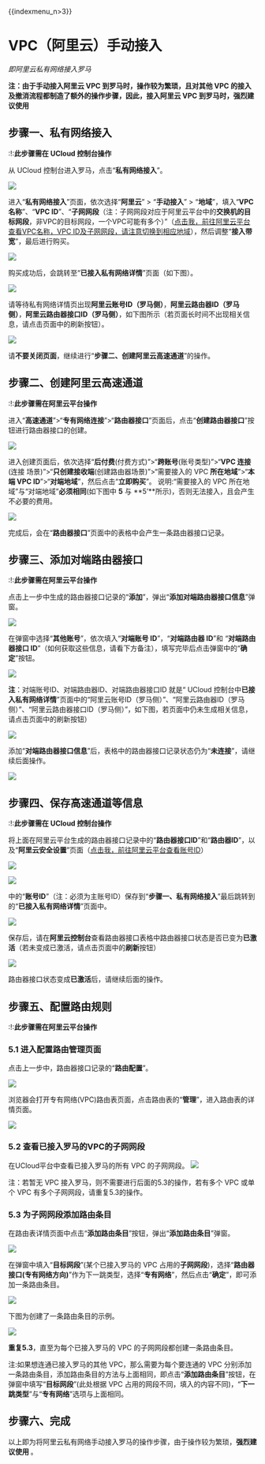 {{indexmenu_n>3}}

# VPC（阿里云）手动接入

*即阿里云私有网络接入罗马*

**注：由于手动接入阿里云 VPC 到罗马时，操作较为繁琐，且对其他 VPC 的接入及撤消流程都制造了额外的操作步骤，因此，接入阿里云 VPC
到罗马时，强烈建议使用 [](/network/roma/operation/ali_auto_access)**

## 步骤一、私有网络接入

:\!:**<span class="underline">此步骤需在 UCloud 控制台操作</span>**

从 UCloud 控制台进入罗马，点击“**私有网络接入**”。

![](/images/operation/私有网络接入.png)

进入“**私有网络接入**”页面，依次选择“**阿里云**” \> “**手动接入**” \>
“**地域**”，填入“**VPC名称**”、“**VPC
ID**”、“**子网网段**（注：子网网段对应于阿里云平台中的**交换机的目标网段**，非VPC的目标网段，一个VPC可能有多个）”（[点击我，前往阿里云平台查看VPC名称，VPC
ID及子网网段，请注意切换到相应地域](https://vpc.console.aliyun.com)），然后调整“**接入带宽**”，最后进行购买。

![](/images/operation/ali_manual_access/step11.png)

购买成功后，会跳转至“**已接入私有网络详情**”页面（如下图）。

![](/images/operation/ali_manual_access/step12.png)

请等待私有网络详情页出现**阿里云账号ID（罗马侧）**，**阿里云路由器ID（罗马侧）**，**阿里云路由器接口ID（罗马侧）**，如下图所示（若页面长时间不出现相关信息，请点击页面中的刷新按钮）。

![](/images/operation/ali_manual_access/step15.png)

请**不要关闭页面**，继续进行“**步骤二、创建阿里云高速通道**”的操作。

## 步骤二、创建阿里云高速通道

:\!:**<span class="underline">此步骤需在阿里云平台操作</span>**

进入“**高速通道**”\>“**专有网络连接**”\>“**路由器接口**”页面后，点击“**创建路由器接口**”按钮进行路由器接口的创建。

![](/images/operation/ali_manual_access/step1.png)

进入创建页面后，依次选择“**后付费**(付费方式)”\>“**跨账号**(账号类型)”\>“**VPC 连接**(连接
场景)”\>“**只创建接收端**(创建路由器场景)”\>“需要接入的 VPC **所在地域**”\>“**本端
VPC ID**”\>“**对端地域**”，然后点击“**立即购买**”。 说明:“需要接入的 VPC
所在地域”与“对端地域”**必须相同**(如下图中 **5** 与
**5’**所示)，否则无法接入，且会产生不必要的费用。

![](/images/operation/ali_manual_access/step2.png)

完成后，会在“**路由器接口**”页面中的表格中会产生一条路由器接口记录。

## 步骤三、添加对端路由器接口

:\!:**<span class="underline">此步骤需在阿里云平台操作</span>**

点击上一步中生成的路由器接口记录的“**添加**”，弹出“**添加对端路由器接口信息**”弹窗。

![](/images/operation/ali_manual_access/step3.png)

在弹窗中选择“**其他账号**”，依次填入“**对端账号 ID**”，“**对端路由器 ID**”和 “**对端路由器接口
ID**”（如何获取这些信息，请看下方备注），填写完毕后点击弹窗中的“**确定**”按钮。

![](/images/operation/ali_manual_access/step4.png)

**注**：对端账号ID、对端路由器ID、对端路由器接口ID 就是“ UCloud
控制台中**已接入私有网络详情**”页面中的“阿里云账号ID（罗马侧）”、“阿里云路由器ID（罗马侧）”、“阿里云路由器接口ID（罗马侧）”，如下图，若页面中仍未生成相关信息，请点击页面中的刷新按钮）

![](/images/operation/ali_manual_access/step15.png)

添加“**对端路由器接口信息**”后，表格中的路由器接口记录状态仍为“**未连接**”，请继续后面操作。

![](/images/operation/ali_manual_access/step5.png)

## 步骤四、保存高速通道等信息

:\!:**<span class="underline">此步骤需在 UCloud 控制台操作</span>**

将上面在阿里云平台生成的路由器接口记录中的“**路由器接口ID**”和“**路由器ID**”，以及“**阿里云安全设置**”页面（[点击我，前往阿里云平台查看账号ID](https://account.console.aliyun.com/#/secure)）

![](/images/operation/ali_manual_access/step13.png)

![](/images/operation/ali_auth/step1.png)

中的“**账号ID**”（注：必须为主账号ID）保存到“**步骤一、私有网络接入**”最后跳转到的“**已接入私有网络详情**”页面中。

![](/images/operation/ali_manual_access/step14.png)

保存后，请在**阿里云控制台**查看路由器接口表格中路由器接口状态是否已变为**已激活**（若未变成已激活，请点击页面中的**刷新**按钮）

![](/images/operation/ali_manual_access/step5.1.png)

路由器接口状态变成**已激活**后，请继续后面的操作。

## 步骤五、配置路由规则

:\!:**<span class="underline">此步骤需在阿里云平台操作</span>**

### 5.1 进入配置路由管理页面

点击上一步中，路由器接口记录的“**路由配置**”。

![](/images/operation/ali_manual_access/step6.png)

浏览器会打开专有网络(VPC)路由表页面，点击路由表的“**管理**”，进入路由表的详情页面。

![](/images/operation/ali_manual_access/step7.png)

### 5.2 查看已接入罗马的VPC的子网网段

在UCloud平台中查看已接入罗马的所有 VPC 的子网网段。 ![](/network/roma/operation/私有网络列表.png)

注：若暂无 VPC 接入罗马，则不需要进行后面的5.3的操作，若有多个 VPC 或单个 VPC 有多个子网网段，请重复5.3的操作。

### 5.3 为子网网段添加路由条目

在路由表详情页面中点击“**添加路由条目**”按钮，弹出“**添加路由条目**”弹窗。

![](/images/operation/ali_manual_access/step8.png)

在弹窗中填入“**目标网段**”(某个已接入罗马的 VPC
占用的**子网网段**)，选择“**路由器接口(专有网络方向)**”作为下一跳类型，选择“**专有网络**”，然后点击“**确定**”，即可添加一条路由条目。

![](/images/operation/ali_manual_access/step9.png)

下图为创建了一条路由条目的示例。

![](/images/operation/ali_manual_access/step10.png)

**重复5.3**，直至为每个已接入罗马的 VPC 的子网网段都创建一条路由条目。

注:如果想连通已接入罗马的其他 VPC，那么需要为每个要连通的 VPC
分别添加一条路由条目，添加路由条目的方法与上面相同，即点击“**添加路由条目**”按钮，在弹窗中填写“**目标网段**”(此处根据
VPC 占用的网段不同，填入的内容不同)，“**下一跳类型**”与“**专有网络**”选项与上面相同。

## 步骤六、完成

以上即为将阿里云私有网络手动接入罗马的操作步骤，由于操作较为繁琐，**强烈建议使用
[](/network/roma/operation/ali_auto_access)**。
